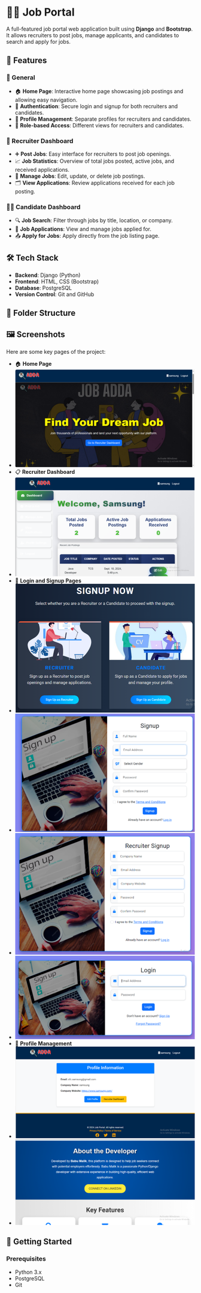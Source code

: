 # 🧑‍💻 Job Portal

A full-featured job portal web application built using **Django** and **Bootstrap**. It allows recruiters to post jobs, manage applicants, and candidates to search and apply for jobs.

## 🌟 Features

### 🚀 General
- 🏠 **Home Page**: Interactive home page showcasing job postings and allowing easy navigation.
- 🔑 **Authentication**: Secure login and signup for both recruiters and candidates.
- 👤 **Profile Management**: Separate profiles for recruiters and candidates.
- 🔄 **Role-based Access**: Different views for recruiters and candidates.
  
### 👥 Recruiter Dashboard
- ➕ **Post Jobs**: Easy interface for recruiters to post job openings.
- 📈 **Job Statistics**: Overview of total jobs posted, active jobs, and received applications.
- 🔄 **Manage Jobs**: Edit, update, or delete job postings.
- 🗂 **View Applications**: Review applications received for each job posting.

### 👩‍💼 Candidate Dashboard
- 🔍 **Job Search**: Filter through jobs by title, location, or company.
- 📑 **Job Applications**: View and manage jobs applied for.
- 📤 **Apply for Jobs**: Apply directly from the job listing page.

## 🛠️ Tech Stack

- **Backend**: Django (Python)
- **Frontend**: HTML, CSS (Bootstrap)
- **Database**: PostgreSQL
- **Version Control**: Git and GitHub

## 📂 Folder Structure


## 🖼️ Screenshots

Here are some key pages of the project:

- 🏠 **Home Page**
- ![Alt text](https://github.com/Babupydev/Job-Portal/blob/22f01332105c2ef37d4ff73098ba1409d9f99505/home.png)
- 📋 **Recruiter Dashboard**
- ![Alt text](https://github.com/Babupydev/Job-Portal/blob/f58cc4db82ff3eaf8f5e19a1a442220580340b2d/recruiter%20dashboard.png)
- 📝 **Login and Signup Pages**
-  ![Alt text](https://github.com/Babupydev/Job-Portal/blob/f97c8ebf91345d31eb0d0f954dfbdb57d302a598/signup.png)
-  ![Alt text](https://github.com/Babupydev/Job-Portal/blob/f97c8ebf91345d31eb0d0f954dfbdb57d302a598/candidate%20signup.png)
-  ![Alt text](https://github.com/Babupydev/Job-Portal/blob/f97c8ebf91345d31eb0d0f954dfbdb57d302a598/recruiter%20signup.png
)
-  ![Alt text](https://github.com/Babupydev/Job-Portal/blob/f97c8ebf91345d31eb0d0f954dfbdb57d302a598/login%20page.png)
- 👤 **Profile Management**
-  ![Alt text](https://github.com/Babupydev/Job-Portal/blob/2150e2fbd4b4f222bd6c41cb042208080d16384d/profile%20information.png
)
-  ![Alt text](https://github.com/Babupydev/Job-Portal/blob/2150e2fbd4b4f222bd6c41cb042208080d16384d/about%20the%20developer.png)

## 🚀 Getting Started

### Prerequisites

- Python 3.x
- PostgreSQL
- Git


